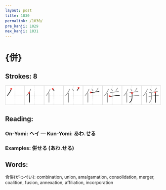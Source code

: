 ```yaml
---
layout: post
title: 1030
permalink: /1030/
pre_kanji: 1029
nex_kanji: 1031
---
```


# {併}

## Strokes: 8

<div class="stroke"><img src="../images/E4BDB5.png" /></div>

## Reading:

### On-Yomi: ヘイ &mdash; Kun-Yomi: あわ.せる

### Examples: 併せる (あわ.せる)

## Words:

合併(がっぺい): combination, union, amalgamation, consolidation, merger, coalition, fusion, annexation, affiliation, incorporation
